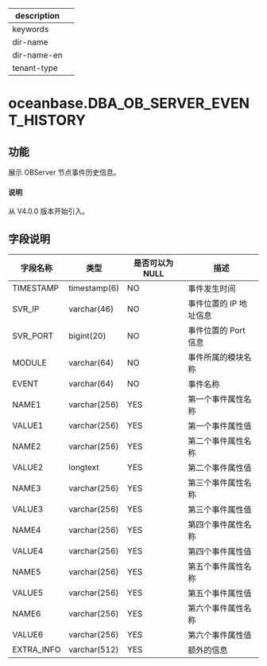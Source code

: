 |description||
|---|---|
|keywords||
|dir-name||
|dir-name-en||
|tenant-type||

# oceanbase.DBA_OB_SERVER_EVENT_HISTORY

## 功能

展示 OBServer 节点事件历史信息。

<main id="notice" type='explain'>
  <h4>说明</h4>
  <p>从 V4.0.0 版本开始引入。</p>
</main>

## 字段说明

| 字段名称 | 类型 | 是否可以为 NULL | 描述 |
| --- | --- | --- | --- |
| TIMESTAMP | timestamp(6) | NO | 事件发生时间 |
| SVR_IP | varchar(46) | NO | 事件位置的 IP 地址信息 |
| SVR_PORT | bigint(20) | NO | 事件位置的 Port 信息 |
| MODULE | varchar(64) | NO | 事件所属的模块名称 |
| EVENT | varchar(64) | NO | 事件名称 |
| NAME1 | varchar(256) | YES | 第一个事件属性名称 |
| VALUE1 | varchar(256) | YES | 第一个事件属性值 |
| NAME2 | varchar(256) | YES | 第二个事件属性名称 |
| VALUE2 | longtext | YES | 第二个事件属性值 |
| NAME3 | varchar(256) | YES | 第三个事件属性名称 |
| VALUE3 | varchar(256) | YES | 第三个事件属性值 |
| NAME4 | varchar(256) | YES | 第四个事件属性名称 |
| VALUE4 | varchar(256) | YES | 第四个事件属性值 |
| NAME5 | varchar(256) | YES | 第五个事件属性名称 |
| VALUE5 | varchar(256) | YES | 第五个事件属性值 |
| NAME6 | varchar(256) | YES | 第六个事件属性名称 |
| VALUE6 | varchar(256) | YES | 第六个事件属性值 |
| EXTRA_INFO | varchar(512) | YES | 额外的信息  |
